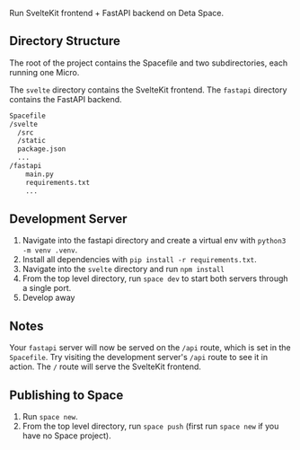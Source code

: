 Run SvelteKit frontend + FastAPI backend on Deta Space.

## Directory Structure

The root of the project contains the Spacefile and two subdirectories, each running one Micro.

The `svelte` directory contains the SvelteKit frontend. The `fastapi` directory contains the FastAPI backend.

```txt
Spacefile
/svelte
  /src
  /static
  package.json
  ...
/fastapi
    main.py
    requirements.txt
    ...
```

## Development Server

1. Navigate into the fastapi directory and create a virtual env with `python3 -m venv .venv`.
2. Install all dependencies with `pip install -r requirements.txt`.
3. Navigate into the `svelte` directory and run `npm install`
4. From the top level directory, run `space dev` to start both servers through a single port.
5. Develop away

## Notes

Your `fastapi` server will now be served on the `/api` route, which is set in the `Spacefile`. Try visiting the development server's `/api` route to see it in action. The `/` route will serve the SvelteKit frontend.

## Publishing to Space

1. Run `space new`.
2. From the top level directory, run `space push` (first run `space new` if you have no Space project).


